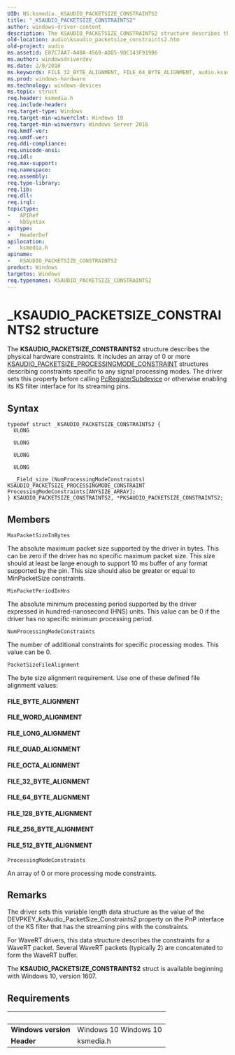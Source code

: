 ```yaml
---
UID: NS:ksmedia._KSAUDIO_PACKETSIZE_CONSTRAINTS2
title: "_KSAUDIO_PACKETSIZE_CONSTRAINTS2"
author: windows-driver-content
description: The KSAUDIO_PACKETSIZE_CONSTRAINTS2 structure describes the physical hardware constraints.
old-location: audio\ksaudio_packetsize_constraints2.htm
old-project: audio
ms.assetid: E87C7AA7-A48A-4569-ADD5-9DC143F919B6
ms.author: windowsdriverdev
ms.date: 2/8/2018
ms.keywords: FILE_32_BYTE_ALIGNMENT, FILE_64_BYTE_ALIGNMENT, audio.ksaudio_packetsize_constraints2, KSAUDIO_PACKETSIZE_CONSTRAINTS2, FILE_128_BYTE_ALIGNMENT, ksmedia/KSAUDIO_PACKETSIZE_CONSTRAINTS2, KSAUDIO_PACKETSIZE_CONSTRAINTS2 structure [Audio Devices], _KSAUDIO_PACKETSIZE_CONSTRAINTS2, ksmedia/PKSAUDIO_PACKETSIZE_CONSTRAINTS2, PKSAUDIO_PACKETSIZE_CONSTRAINTS2, FILE_512_BYTE_ALIGNMENT, FILE_BYTE_ALIGNMENT, FILE_QUAD_ALIGNMENT, FILE_256_BYTE_ALIGNMENT, FILE_OCTA_ALIGNMENT, FILE_LONG_ALIGNMENT, PKSAUDIO_PACKETSIZE_CONSTRAINTS2 structure pointer [Audio Devices], FILE_WORD_ALIGNMENT
ms.prod: windows-hardware
ms.technology: windows-devices
ms.topic: struct
req.header: ksmedia.h
req.include-header: 
req.target-type: Windows
req.target-min-winverclnt: Windows 10
req.target-min-winversvr: Windows Server 2016
req.kmdf-ver: 
req.umdf-ver: 
req.ddi-compliance: 
req.unicode-ansi: 
req.idl: 
req.max-support: 
req.namespace: 
req.assembly: 
req.type-library: 
req.lib: 
req.dll: 
req.irql: 
topictype:
-	APIRef
-	kbSyntax
apitype:
-	HeaderDef
apilocation:
-	ksmedia.h
apiname:
-	KSAUDIO_PACKETSIZE_CONSTRAINTS2
product: Windows
targetos: Windows
req.typenames: KSAUDIO_PACKETSIZE_CONSTRAINTS2
---
```


# _KSAUDIO_PACKETSIZE_CONSTRAINTS2 structure
The <b>KSAUDIO_PACKETSIZE_CONSTRAINTS2</b> structure describes the physical hardware constraints. It includes an array of 0 or more <a href="..\ksmedia\ns-ksmedia-_ksaudio_packetsize_signalprocessingmode_constraint.md">KSAUDIO_PACKETSIZE_PROCESSINGMODE_CONSTRAINT</a> structures describing constraints specific to any signal processing modes.
The driver sets this property before calling <a href="..\portcls\nf-portcls-pcregistersubdevice.md">PcRegisterSubdevice</a> or otherwise enabling its KS filter interface for its streaming pins.

## Syntax
````
typedef struct _KSAUDIO_PACKETSIZE_CONSTRAINTS2 {
  ULONG                                                                                   MinPacketPeriodInHns;
  ULONG                                                                                   PacketSizeFileAlignment;
  ULONG                                                                                   MaxPacketSizeInBytes;
  ULONG                                                                                   NumProcessingModeConstraints;
  _Field_size_(NumProcessingModeConstraints) KSAUDIO_PACKETSIZE_PROCESSINGMODE_CONSTRAINT ProcessingModeConstraints[ANYSIZE_ARRAY];
} KSAUDIO_PACKETSIZE_CONSTRAINTS2, *PKSAUDIO_PACKETSIZE_CONSTRAINTS2;
````

## Members


`MaxPacketSizeInBytes`

The absolute maximum packet size supported by the driver in bytes. This can be zero if the driver has no specific maximum packet size. This size should at least be large enough to support 10 ms buffer of any format supported by the pin. This size should also be greater or equal to MinPacketSize constraints.

`MinPacketPeriodInHns`

The absolute minimum processing period supported by the driver expressed in hundred-nanosecond (HNS) units. This value can be 0 if the driver has no specific minimum processing period.

`NumProcessingModeConstraints`

The number of additional constraints for specific processing modes. This value can be 0.

`PacketSizeFileAlignment`

The byte size alignment requirement. Use one of these defined file alignment values:

<a id="FILE_BYTE_ALIGNMENT"></a>
<a id="file_byte_alignment"></a>


#### FILE_BYTE_ALIGNMENT

<a id="FILE_WORD_ALIGNMENT"></a>
<a id="file_word_alignment"></a>


#### FILE_WORD_ALIGNMENT

<a id="FILE_LONG_ALIGNMENT"></a>
<a id="file_long_alignment"></a>


#### FILE_LONG_ALIGNMENT

<a id="FILE_QUAD_ALIGNMENT"></a>
<a id="file_quad_alignment"></a>


#### FILE_QUAD_ALIGNMENT

<a id="FILE_OCTA_ALIGNMENT"></a>
<a id="file_octa_alignment"></a>


#### FILE_OCTA_ALIGNMENT

<a id="FILE_32_BYTE_ALIGNMENT"></a>
<a id="file_32_byte_alignment"></a>


#### FILE_32_BYTE_ALIGNMENT

<a id="FILE_64_BYTE_ALIGNMENT"></a>
<a id="file_64_byte_alignment"></a>


#### FILE_64_BYTE_ALIGNMENT

<a id="FILE_128_BYTE_ALIGNMENT"></a>
<a id="file_128_byte_alignment"></a>


#### FILE_128_BYTE_ALIGNMENT

<a id="FILE_256_BYTE_ALIGNMENT"></a>
<a id="file_256_byte_alignment"></a>


#### FILE_256_BYTE_ALIGNMENT

<a id="FILE_512_BYTE_ALIGNMENT"></a>
<a id="file_512_byte_alignment"></a>


#### FILE_512_BYTE_ALIGNMENT

`ProcessingModeConstraints`

An array of 0 or more processing mode constraints.

## Remarks
The driver sets this variable length data structure as the value of the DEVPKEY_KsAudio_PacketSize_Constraints2 property on the PnP interface of the KS filter that has the streaming pins with the constraints. 


For WaveRT drivers, this data structure describes the constraints for a WaveRT packet. Several WaveRT packets (typically 2) are concatenated to form the WaveRT buffer.

The <b>KSAUDIO_PACKETSIZE_CONSTRAINTS2</b> struct is available  beginning with Windows 10, version 1607.

## Requirements
| &nbsp; | &nbsp; |
| ---- |:---- |
| **Windows version** | Windows 10 Windows 10 |
| **Header** | ksmedia.h |